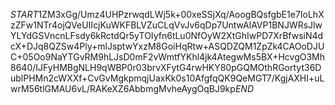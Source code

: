 $START$1ZM3xGg/Umz4UHPzrwqdLWj5k+00xeSSjXq/AoogBQsfgbE1e7IoLhXzZFw1NTr4ojQVeUIIcjKuWKFBLVZuCLqVvJv6qDp7UntwAlAVP1BNJWRsJlwYLYdGSVncnLFsdy6kRctdQr5yTOIyfn6tLu0NfOyW2XtGhIwPD7XrBfwsiN4dcX+DJq8QZSw4Ply+mlJsptwYxzM8GoiHqRtw+ASQDZQM1ZpZk4CAOoDJUC+05Oo9NaYTGvRM9hLJsD0mF2vWmtfYKhl4jk4AtegwMs5BX+HcvgO3Mh8640/IJFyHMBgNLH9qWBP0r03brvXFytG4rwHKY80pGQMOthRGortyt36DublPHMn2cWXXf+CvGvMgkpmqjUaxKk0s10AfgfqQK9QeMGT7/KgjAXHI+uLwrM56tlGMAU6vL/RAKeXZ6AbbmgMvheAygOqBJ9kp$END$